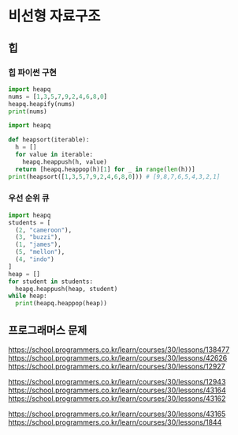 # 비선형 자료구조

## 힙
### 힙 파이썬 구현 
```python
import heapq
nums = [1,3,5,7,9,2,4,6,8,0]
heapq.heapify(nums)
print(nums)
```

```python
import heapq

def heapsort(iterable):
  h = []
  for value in iterable:
    heapq.heappush(h, value)
  return [heapq.heappop(h)[1] for _ in range(len(h))]
print(heapsort([1,3,5,7,9,2,4,6,8,0])) # [9,8,7,6,5,4,3,2,1]
```

### 우선 순위 큐
```python
import heapq
students = [
  (2, "cameroon"),
  (3, "buzzi"),
  (1, "james"),
  (5, "mellon"),
  (4, "indo")
]
heap = []
for student in students:
  heapq.heappush(heap, student)
while heap:
  print(heapq.heappop(heap))
```



## 프로그래머스 문제 
https://school.programmers.co.kr/learn/courses/30/lessons/138477
https://school.programmers.co.kr/learn/courses/30/lessons/42626
https://school.programmers.co.kr/learn/courses/30/lessons/12927

https://school.programmers.co.kr/learn/courses/30/lessons/12943
https://school.programmers.co.kr/learn/courses/30/lessons/43164
https://school.programmers.co.kr/learn/courses/30/lessons/43162

https://school.programmers.co.kr/learn/courses/30/lessons/43165
https://school.programmers.co.kr/learn/courses/30/lessons/1844
